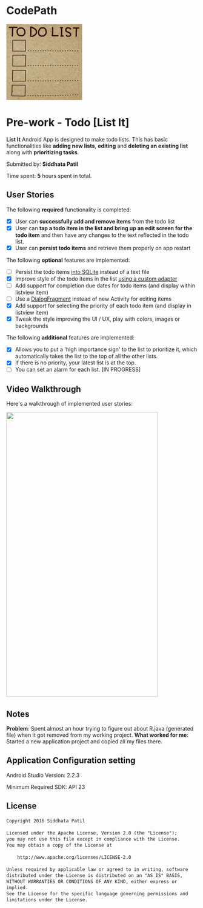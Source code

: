 # CodePath

<img src='https://github.com/SiddhataPatil/Todo/blob/master/src/main/res/mipmap-hdpi/todolist.png' width="200" height="200" />

# Pre-work - Todo [List It]
**List It** Android App is designed to make todo lists. This has basic functionalities like **adding new lists**, **editing** and **deleting an existing list** along with **prioritizing tasks**.

Submitted by: **Siddhata Patil**

Time spent: **5** hours spent in total.

## User Stories

The following **required** functionality is completed:

* [x] User can **successfully add and remove items** from the todo list
* [x] User can **tap a todo item in the list and bring up an edit screen for the todo item** and then have any changes to the text reflected in the todo list.
* [x] User can **persist todo items** and retrieve them properly on app restart

The following **optional** features are implemented:
* [ ] Persist the todo items [into SQLite](http://guides.codepath.com/android/Persisting-Data-to-the-Device#sqlite) instead of a text file
* [x] Improve style of the todo items in the list [using a custom adapter](http://guides.codepath.com/android/Using-an-ArrayAdapter-with-ListView)
* [ ] Add support for completion due dates for todo items (and display within listview item) 
* [ ] Use a [DialogFragment](http://guides.codepath.com/android/Using-DialogFragment) instead of new Activity for editing items
* [x] Add support for selecting the priority of each todo item (and display in listview item)
* [x] Tweak the style improving the UI / UX, play with colors, images or backgrounds

The following **additional** features are implemented:

* [x] Allows you to put a 'high importance sign' to the list to prioritize it, which automatically takes the list to the top of all the other lists.
* [x] If there is no priority, your latest list is at the top. 
* [ ] You can set an alarm for each list. [IN PROGRESS]

## Video Walkthrough 

Here's a walkthrough of implemented user stories:

<img src='https://github.com/SiddhataPatil/Todo/blob/master/src/main/Todo.gif' width="400" height="750" />


## Notes

**Problem**: Spent almost an hour trying to figure out about R.java (generated file) when it got removed from my working project.
**What worked for me**: Started a new application project and copied all my files there.

## Application Configuration setting

Android Studio Version: 2.2.3

Minimum Required SDK: API 23


## License

    Copyright 2016 Siddhata Patil

    Licensed under the Apache License, Version 2.0 (the "License");
    you may not use this file except in compliance with the License.
    You may obtain a copy of the License at

        http://www.apache.org/licenses/LICENSE-2.0

    Unless required by applicable law or agreed to in writing, software
    distributed under the License is distributed on an "AS IS" BASIS,
    WITHOUT WARRANTIES OR CONDITIONS OF ANY KIND, either express or implied.
    See the License for the specific language governing permissions and
    limitations under the License.


